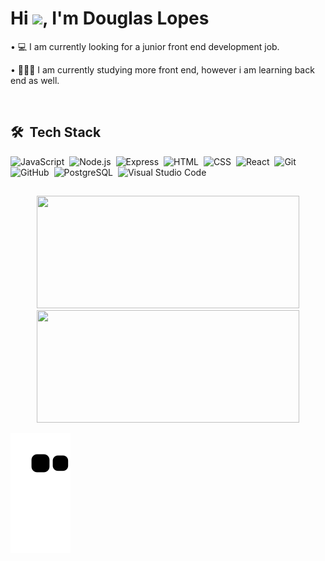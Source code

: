 <h1 align="left">Hi <img src="https://raw.githubusercontent.com/kaueMarques/kaueMarques/master/hi.gif" width="10px">, I'm Douglas Lopes</h1>

<p>• 💻 I am currently looking for a junior front end development job.</p>
<p>• 👨🏻‍💻 I am currently studying more front end, however i am learning back end as well.</p>

<br>

## 🛠 &nbsp;Tech Stack

![JavaScript](https://img.shields.io/badge/-JavaScript-05122A?style=flat&logo=javascript)&nbsp;
![Node.js](https://img.shields.io/badge/-Node.js-05122A?style=flat&logo=node.js)&nbsp;
![Express](https://img.shields.io/badge/-express-05122A?style=flat&logo=express)&nbsp;
![HTML](https://img.shields.io/badge/-HTML-05122A?style=flat&logo=HTML5)&nbsp;
![CSS](https://img.shields.io/badge/-CSS-05122A?style=flat&logo=CSS3&logoColor=1572B6)&nbsp;
![React](https://img.shields.io/badge/-React-05122A?style=flat&logo=react)&nbsp;
![Git](https://img.shields.io/badge/-Git-05122A?style=flat&logo=git)&nbsp;
![GitHub](https://img.shields.io/badge/-GitHub-05122A?style=flat&logo=github)&nbsp;
![PostgreSQL](https://img.shields.io/badge/-PostgreSQL-05122A?style=flat&logo=postgresql)&nbsp;
![Visual Studio Code](https://img.shields.io/badge/-Visual%20Studio%20Code-05122A?style=flat&logo=visual-studio-code&logoColor=007ACC)&nbsp;


##

<div align="center">
  <a href="https://github.com/DouglasL7">
  <img height="180em" width="420em" src="https://github-readme-stats.vercel.app/api?username=DouglasL7&show_icons=true&theme=radical&include_all_commits=true&count_private=true"/>
  <img height="180em" width="420em" src="https://github-readme-stats.vercel.app/api/top-langs/?username=DouglasL7&layout=compact&langs_count=7&theme=radical"/>
</div>
  
 ![Snake animation](https://github.com/rafaballerini/rafaballerini/blob/output/github-contribution-grid-snake.svg)
